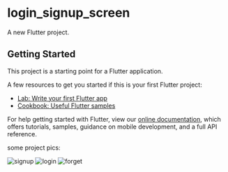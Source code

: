 # login_signup_screen

A new Flutter project.

## Getting Started

This project is a starting point for a Flutter application.

A few resources to get you started if this is your first Flutter project:

- [Lab: Write your first Flutter app](https://flutter.dev/docs/get-started/codelab)
- [Cookbook: Useful Flutter samples](https://flutter.dev/docs/cookbook)

For help getting started with Flutter, view our
[online documentation](https://flutter.dev/docs), which offers tutorials,
samples, guidance on mobile development, and a full API reference.

some project pics:

![signup](https://user-images.githubusercontent.com/49532354/155717890-a1dc4fe3-3dda-484b-a233-ec5cefa04c5d.jpeg)
![login](https://user-images.githubusercontent.com/49532354/155717899-2ac85d46-29b3-4cf3-94e2-cba73f093785.jpeg)
![forget](https://user-images.githubusercontent.com/49532354/155717903-2558f6e6-265b-461d-8428-a1ac6a9dca39.jpeg)
